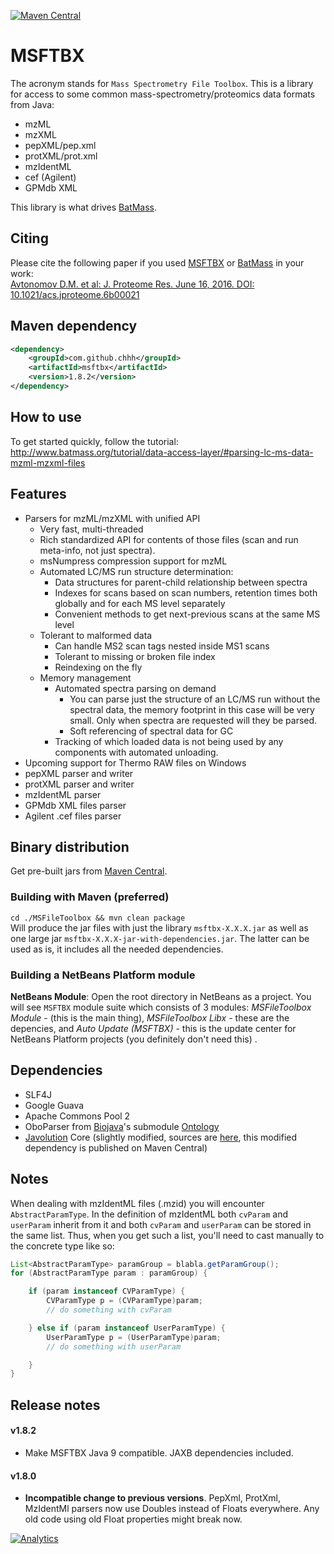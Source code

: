 [![Maven Central](https://img.shields.io/maven-central/v/com.github.chhh/msftbx.svg)]()

# MSFTBX
The acronym stands for `Mass Spectrometry File Toolbox`. This is a library for access to some common mass-spectrometry/proteomics data formats from Java:  
 - mzML
 - mzXML
 - pepXML/pep.xml
 - protXML/prot.xml
 - mzIdentML
 - cef (Agilent)
 - GPMdb XML

This library is what drives [BatMass](https://github.com/chhh/batmass).

## Citing
Please cite the following paper if you used [MSFTBX](https://github.com/chhh/msftbx) or [BatMass](https://github.com/chhh/batmass) in your work:  
[Avtonomov D.M. et al: J. Proteome Res. June 16, 2016. DOI: 10.1021/acs.jproteome.6b00021](https://dx.doi.org/10.1021/acs.jproteome.6b00021)

## Maven dependency
```xml
<dependency>
    <groupId>com.github.chhh</groupId>
    <artifactId>msftbx</artifactId>
    <version>1.8.2</version>
</dependency>
```


## How to use
To get started quickly, follow the tutorial: http://www.batmass.org/tutorial/data-access-layer/#parsing-lc-ms-data-mzml-mzxml-files

## Features
- Parsers for mzML/mzXML with unified API
  - Very fast, multi-threaded
  - Rich standardized API for contents of those files (scan and run meta-info, not just spectra).
  - msNumpress compression support for mzML
  - Automated LC/MS run structure determination:
    - Data structures for parent-child relationship between spectra
    - Indexes for scans based on scan numbers, retention times both globally
    and for each MS level separately
    - Convenient methods to get next-previous scans at the same MS level
  - Tolerant to malformed data
    - Can handle MS2 scan tags nested inside MS1 scans
    - Tolerant to missing or broken file index
    - Reindexing on the fly
  - Memory management
    - Automated spectra parsing on demand
      - You can parse just the structure of an LC/MS run without the spectral data, the memory footprint in this case will be very small. Only when spectra are requested
      will they be parsed.
      - Soft referencing of spectral data for GC
    - Tracking of which loaded data is not being used by any components with automated unloading.
- Upcoming support for Thermo RAW files on Windows
- pepXML parser and writer
- protXML parser and writer
- mzIdentML parser
- GPMdb XML files parser
- Agilent .cef files parser

## Binary distribution
Get pre-built jars from [Maven Central](https://search.maven.org/#search%7Cgav%7C1%7Cg%3A%22com.github.chhh%22%20AND%20a%3A%22msftbx%22).  

### Building with Maven (preferred)
`cd ./MSFileToolbox && mvn clean package`  
Will produce the jar files with just the library `msftbx-X.X.X.jar` as well as one large jar `msftbx-X.X.X-jar-with-dependencies.jar`.
The latter can be used as is, it includes all the needed dependencies.

### Building a NetBeans Platform module
**NetBeans Module**: Open the root directory in NetBeans as a project. You will see `MSFTBX` module suite which consists of 3 modules: _MSFileToolbox Module_ - (this is the main thing), _MSFileToolbox Libx_ - these are the depencies, and _Auto Update (MSFTBX)_ - this is the update center for NetBeans Platform projects (you definitely don't need this) .

## Dependencies
- SLF4J
- Google Guava
- Apache Commons Pool 2
- OboParser from [Biojava](http://biojava.org/)'s submodule [Ontology](https://github.com/biojava/biojava/tree/master/biojava-ontology)
- [Javolution](http://javolution.org/) Core (slightly modified, sources are [here](https://github.com/chhh/javolution-msftbx), this modified dependency is
published on Maven Central)



## Notes
When dealing with mzIdentML files (.mzid) you will encounter `AbstractParamType`.
In the definition of mzIdentML both `cvParam` and `userParam` inherit from it
and both `cvParam` and `userParam` can be stored in the same list. Thus, when
you get such a list, you'll need to cast manually to the concrete type like so:
```java
List<AbstractParamType> paramGroup = blabla.getParamGroup();
for (AbstractParamType param : paramGroup) {

	if (param instanceof CVParamType) {
		CVParamType p = (CVParamType)param;
		// do something with cvParam

	} else if (param instanceof UserParamType) {
		UserParamType p = (UserParamType)param;
		// do something with userParam

	}
}
```

## Release notes

#### v1.8.2
 - Make MSFTBX Java 9 compatible. JAXB dependencies included.

#### v1.8.0
 - **Incompatible change to previous versions**. PepXml, ProtXml, MzIdentMl parsers now use Doubles instead of Floats everywhere. Any old code using old Float properties
 might break now.

[![Analytics](https://ga-beacon-nocache.appspot.com/UA-5572974-15/github/chhh/msftbx/landing-page?flat&useReferer)](https://github.com/igrigorik/ga-beacon)
